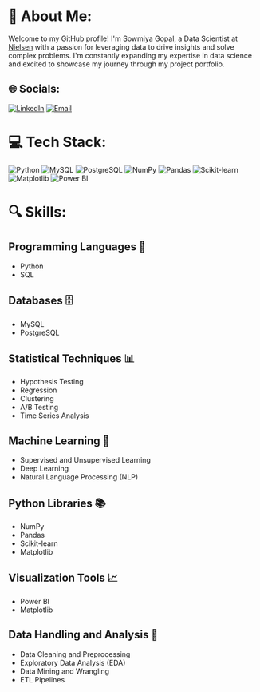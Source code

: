 # 💫 About Me:
Welcome to my GitHub profile! I'm Sowmiya Gopal, a Data Scientist at [Nielsen](https://www.nielsen.com/) with a passion for leveraging data to drive insights and solve complex problems. I'm constantly expanding my expertise in data science and excited to showcase my journey through my project portfolio.

## 🌐 Socials:
[![LinkedIn](https://img.shields.io/badge/LinkedIn-%230077B5.svg?logo=linkedin&logoColor=white)](https://www.linkedin.com/in/sowmiya-gopal38) [![Email](https://img.shields.io/badge/Email-D14836?logo=gmail&logoColor=white)](mailto:sowmiyagopalvg@gmail.com) 

# 💻 Tech Stack:
![Python](https://img.shields.io/badge/python-3670A0?style=for-the-badge&logo=python&logoColor=ffdd54) 
![MySQL](https://img.shields.io/badge/mysql-4479A1.svg?style=for-the-badge&logo=mysql&logoColor=white) 
![PostgreSQL](https://img.shields.io/badge/postgres-%23316192.svg?style=for-the-badge&logo=postgresql&logoColor=white) 
![NumPy](https://img.shields.io/badge/numpy-%23013243.svg?style=for-the-badge&logo=numpy&logoColor=white) 
![Pandas](https://img.shields.io/badge/pandas-%23150458.svg?style=for-the-badge&logo=pandas&logoColor=white) 
![Scikit-learn](https://img.shields.io/badge/scikit--learn-%23F7931E.svg?style=for-the-badge&logo=scikit-learn&logoColor=white) 
![Matplotlib](https://img.shields.io/badge/Matplotlib-%23ffffff.svg?style=for-the-badge&logo=Matplotlib&logoColor=black) 
![Power BI](https://img.shields.io/badge/power_bi-F2C811?style=for-the-badge&logo=powerbi&logoColor=black)

# 🔍 Skills:

## Programming Languages 🐍
- Python
- SQL

## Databases 🗄️
- MySQL
- PostgreSQL

## Statistical Techniques 📊
- Hypothesis Testing
- Regression
- Clustering
- A/B Testing
- Time Series Analysis

## Machine Learning 🤖
- Supervised and Unsupervised Learning
- Deep Learning
- Natural Language Processing (NLP)

## Python Libraries 📚
- NumPy
- Pandas
- Scikit-learn
- Matplotlib

## Visualization Tools 📈
- Power BI
- Matplotlib

## Data Handling and Analysis 🧹
- Data Cleaning and Preprocessing
- Exploratory Data Analysis (EDA)
- Data Mining and Wrangling
- ETL Pipelines
